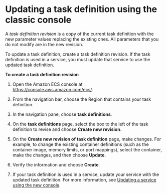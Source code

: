 # Updating a task definition using the classic console<a name="update-task-definition"></a>

A *task definition revision* is a copy of the current task definition with the new parameter values replacing the existing ones\. All parameters that you do not modify are in the new revision\.

To update a task definition, create a task definition revision\. If the task definition is used in a service, you must update that service to use the updated task definition\.

**To create a task definition revision**

1. Open the Amazon ECS console at [https://console\.aws\.amazon\.com/ecs/](https://console.aws.amazon.com/ecs/)\.

1. From the navigation bar, choose the Region that contains your task definition\.

1. In the navigation pane, choose **task definitions**\.

1. On the **task definitions** page, select the box to the left of the task definition to revise and choose **Create new revision**\.

1. On the **Create new revision of task definition** page, make changes\. For example, to change the existing container definitions \(such as the container image, memory limits, or port mappings\), select the container, make the changes, and then choose **Update**\.

1. Verify the information and choose **Create**\.

1. If your task definition is used in a service, update your service with the updated task definition\. For more information, see [Updating a service using the new console](update-service-console-v2.md)\.